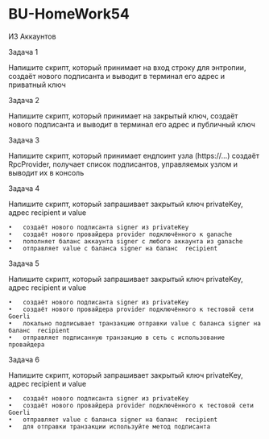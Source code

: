 # BU-HomeWork54

ИЗ Аккаунтов

Задача 1

Напишите скрипт, который принимает на вход строку для энтропии, создаёт нового подписанта и выводит в терминал его адрес и приватный ключ


Задача 2

Напишите скрипт, который принимает на закрытый ключ, создаёт нового подписанта и выводит в терминал его адрес и публичный ключ


Задача 3

Напишите скрипт, который принимает ендпоинт узла (https://…) создаёт RpcProvider, получает список подписантов, управляемых узлом и выводит их в консоль


Задача 4

Напишите скрипт, который запрашивает закрытый ключ privateKey, адрес recipient и value

	•	создаёт нового подписанта signer из privateKey
	•	создаёт нового провайдера provider подключённого к ganache
	•	пополняет баланс аккаунта signer с любого аккаунта из ganache
	•	отправляет value с баланса signer на баланс  recipient


Задача 5

Напишите скрипт, который запрашивает закрытый ключ privateKey, адрес recipient и value

	•	создаёт нового подписанта signer из privateKey
	•	создаёт нового провайдера provider подключённого к тестовой сети Goerli
	•	локально подписывает транзакцию отправки value с баланса signer на баланс  recipient
	•	отправляет подписанную транзакцию в сеть с использование провайдера


Задача 6

Напишите скрипт, который запрашивает закрытый ключ privateKey, адрес recipient и value

	•	создаёт нового подписанта signer из privateKey
	•	создаёт нового провайдера provider подключённого к тестовой сети Goerli
	•	отправляет value с баланса signer на баланс  recipient
	•	для отправки транзакции используйте метод подписанта
